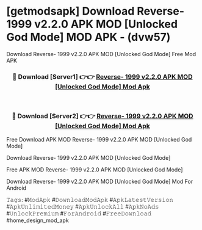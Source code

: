 # [getmodsapk] Download Reverse- 1999 v2.2.0 APK   MOD [Unlocked God Mode] MOD APK - (dvw57)
Download Reverse- 1999 v2.2.0 APK   MOD [Unlocked God Mode] Free Mod APK

<div align="center">
<h3>🔴 Download [Server1] 👉👉 <a href="https://apk-comot.site?title=Reverse-_1999_v2.2.0_APK___MOD_[Unlocked_God_Mode]">Reverse- 1999 v2.2.0 APK   MOD [Unlocked God Mode] Mod Apk</a></h3><br>

<h3>🔴 Download [Server2] 👉👉 <a href="https://apk-comot.site?title=Reverse-_1999_v2.2.0_APK___MOD_[Unlocked_God_Mode]">Reverse- 1999 v2.2.0 APK   MOD [Unlocked God Mode] Mod Apk</a></h3>
</div>


Free Download APK MOD Reverse- 1999 v2.2.0 APK   MOD [Unlocked God Mode]

Download Reverse- 1999 v2.2.0 APK   MOD [Unlocked God Mode] 

Free APK MOD Reverse- 1999 v2.2.0 APK   MOD [Unlocked God Mode] 

Download Reverse- 1999 v2.2.0 APK   MOD [Unlocked God Mode] Mod For Android

𝚃𝚊𝚐𝚜: #𝙼𝚘𝚍𝙰𝚙𝚔 #𝙳𝚘𝚠𝚗𝚕𝚘𝚊𝚍𝙼𝚘𝚍𝙰𝚙𝚔 #𝙰𝚙𝚔𝙻𝚊𝚝𝚎𝚜𝚝𝚅𝚎𝚛𝚜𝚒𝚘𝚗 #𝙰𝚙𝚔𝚄𝚗𝚕𝚒𝚖𝚒𝚝𝚎𝚍𝙼𝚘𝚗𝚎𝚢 #𝙰𝚙𝚔𝚄𝚗𝚕𝚘𝚌𝚔𝙰𝚕𝚕 #𝙰𝚙𝚔𝙽𝚘𝙰𝚍𝚜 #𝚄𝚗𝚕𝚘𝚌𝚔𝙿𝚛𝚎𝚖𝚒𝚞𝚖 #𝙵𝚘𝚛𝙰𝚗𝚍𝚛𝚘𝚒𝚍 #𝙵𝚛𝚎𝚎𝙳𝚘𝚠𝚗𝚕𝚘𝚊𝚍 #home_design_mod_apk